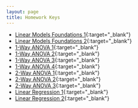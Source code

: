 ```yaml
---
layout: page
title: Homework Keys
---
```


* [Linear Models Foundations 1](LMFoundations_1_noPrint.pdf){:target="_blank"}
* [Linear Models Foundations 2](LMFoundations_2_noPrint.pdf){:target="_blank"}
* [1-Way ANOVA 1](Anova-1way_1_noPrint.pdf){:target="_blank"}
* [1-Way ANOVA 2](Anova-1way_2_noPrint.pdf){:target="_blank"}
* [1-Way ANOVA 3](Anova-1way_3_noPrint.pdf){:target="_blank"}
* [1-Way ANOVA 4](Anova-1way_4_noPrint.pdf){:target="_blank"}
* [2-Way ANOVA 1](Anova-2way_1_noPrint.pdf){:target="_blank"}
* [2-Way ANOVA 2](Anova-2way_2_noPrint.pdf){:target="_blank"}
* [2-Way ANOVA 3](Anova-2way_3_noPrint.pdf){:target="_blank"}
* [Linear Regression 1](SLRegression_1_noPrint.pdf){:target="_blank"}
* [Linear Regression 2](SLRegression_2_noPrint.pdf){:target="_blank"}

<!--
* [Linear Regression 3](SLRegression_3_noPrint.pdf){:target="_blank"}
* [Linear Regression 4](SLRegression_4_noPrint.pdf){:target="_blank"}
* [Linear Regression 5](SLRegression_5_noPrint.pdf){:target="_blank"}
* [IVR 1](IVRegression_1_noPrint.pdf){:target="_blank"}
* [IVR 2](IVRegression_2_noPrint.pdf){:target="_blank"}
* [Logistic Regression 1](LogisticRegression_1_noPrint.pdf){:target="_blank"}
* [Logistic Regression 2](LogisticRegression_2_noPrint.pdf){:target="_blank"}
* [Logistic Regression 3](LogisticRegression_3_noPrint.pdf){:target="_blank"}
* [](_1_noPrint.pdf){:target="_blank"}

-->
